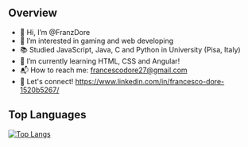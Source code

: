 ## Overview
- 👋 Hi, I’m @FranzDore
- 👀 I’m interested in gaming and web developing
- 📚 Studied JavaScript, Java, C and Python in University (Pisa, Italy) 
- 🌱 I’m currently learning HTML, CSS and Angular!
- 📬 How to reach me: francescodore27@gmail.com
- 🔗 Let's connect! https://www.linkedin.com/in/francesco-dore-1520b5267/


## Top Languages
[![Top Langs](https://github-readme-stats.vercel.app/api/top-langs/?username=FranzDore&layout=compact)](https://github.com/FranzDore)


